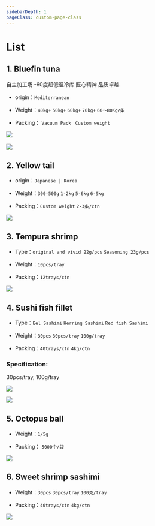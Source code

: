 ```yaml
---
sidebarDepth: 1
pageClass: custom-page-class
---
```


# List


## 1. Bluefin tuna   
自主加工场 -60度超低温冷库 匠心精神 品质卓越.
- origin：`Mediterranean` </p>
- Weight：`40kg+` `50kg+` `60kg+` `70kg+` `60～80Kg/条`</p>
- Packing： `Vacuum Pack ` ` Custom weight `</p>

<div class="imgb">
 <img src="https://yuhuawebsite.oss-cn-hongkong.aliyuncs.com/P-F-0.%E8%97%8D%E9%B0%AD%E9%87%91%E6%9E%AA%E9%B1%BC-Bluefin-tuna.jpg">
 <br>
 <br>
 <img src="https://yuhuawebsite.oss-cn-hongkong.aliyuncs.com/demoFish.jpg">
</div>


## 2. Yellow tail
- origin：`Japanese | Korea` </p>
- Weight：`300-500g` `1-2kg` `5-6kg` `6-9kg`</p>
- Packing：`Custom weight` `2-3条/ctn`</p>

<div class="imgb">
 <img src="https://yuhuawebsite.oss-cn-hongkong.aliyuncs.com/P-F-4.%E9%BB%84%E9%B0%A4%E9%B1%BC--Yellowtail.jpg">
</div>


## 3. Tempura shrimp
- Type：`original and vivid 22g/pcs` `Seasoning 23g/pcs`</p>
- Weight：`10pcs/tray`</p>
- Packing：`12trays/ctn`</p>

<div class="imgb">
 <img src="https://yuhuawebsite.oss-cn-hongkong.aliyuncs.com/A-2.%E5%A4%A9%E5%A6%87%E7%BD%97%E8%99%BE--Tempura%20shrimp.jpg">
</div>


## 4. Sushi fish fillet
- Type：`Eel Sashimi` `Herring Sashimi` `Red fish Sashimi`</p>
- Weight：`30pcs` `30pcs/tray` `100g/tray` </p>
- Packing：`40trays/ctn` `4kg/ctn`</p>
### Specification: 
30pcs/tray, 100g/tray

<div class="imgb">
 <img src="https://yuhuawebsite.oss-cn-hongkong.aliyuncs.com/A-Su-2.%E5%AF%BF%E5%8F%B8%E9%B1%BC%E7%89%87--Sashimi.jpg">
</p>
 <img src="https://yuhuawebsite.oss-cn-hongkong.aliyuncs.com/A-O-%E5%AF%BF%E5%8F%B8%E9%B1%BC%E7%89%87-Sushi%20fish%20fillet.jpg">
</div>

## 5. Octopus ball
- Weight：`1/5g`</p>
- Packing： `5000个/袋`</p>

<div class="imgb">
 <img src="https://yuhuawebsite.oss-cn-hongkong.aliyuncs.com/A-O-%E7%AB%A0%E9%B1%BC%E4%B8%B8%E5%AD%90-Octopus%20ball.jpg">
</div>
       

## 6. Sweet shrimp sashimi
- Weight：`30pcs` `30pcs/tray` `100克/tray` </p>
- Packing：`40trays/ctn` `4kg/ctn`</p>

<div class="imgb">
 <img src="https://yuhuawebsite.oss-cn-hongkong.aliyuncs.com/R-6.%E5%8C%97%E6%9E%81%E7%94%9C%E8%99%BE%E5%88%BA%E8%BA%AB--Sweet%20shrimp%20sashimi.jpg">
</div>

